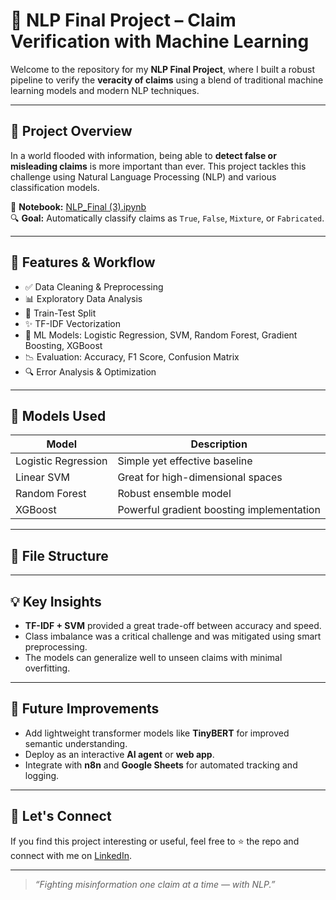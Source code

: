 # 🧠 NLP Final Project – Claim Verification with Machine Learning

Welcome to the repository for my **NLP Final Project**, where I built a robust pipeline to verify the **veracity of claims** using a blend of traditional machine learning models and modern NLP techniques.

---

## 🚀 Project Overview

In a world flooded with information, being able to **detect false or misleading claims** is more important than ever. This project tackles this challenge using Natural Language Processing (NLP) and various classification models.

📝 **Notebook:** [NLP_Final (3).ipynb](NLP_Final%20(3).ipynb)  
🔍 **Goal:** Automatically classify claims as `True`, `False`, `Mixture`, or `Fabricated`.

---

## 🔧 Features & Workflow

- ✅ Data Cleaning & Preprocessing
- 📊 Exploratory Data Analysis
- 🧪 Train-Test Split
- ✨ TF-IDF Vectorization
- 🧠 ML Models: Logistic Regression, SVM, Random Forest, Gradient Boosting, XGBoost
- 📉 Evaluation: Accuracy, F1 Score, Confusion Matrix
- 🔍 Error Analysis & Optimization

---

## 🧪 Models Used

| Model                 | Description                                |
|----------------------|--------------------------------------------|
| Logistic Regression  | Simple yet effective baseline              |
| Linear SVM           | Great for high-dimensional spaces          |
| Random Forest        | Robust ensemble model                      |
| XGBoost              | Powerful gradient boosting implementation  |

---

## 📁 File Structure


---

## 💡 Key Insights

- **TF-IDF + SVM** provided a great trade-off between accuracy and speed.
- Class imbalance was a critical challenge and was mitigated using smart preprocessing.
- The models can generalize well to unseen claims with minimal overfitting.

---

## 📌 Future Improvements

- Add lightweight transformer models like **TinyBERT** for improved semantic understanding.
- Deploy as an interactive **AI agent** or **web app**.
- Integrate with **n8n** and **Google Sheets** for automated tracking and logging.

---

## 🤝 Let's Connect

If you find this project interesting or useful, feel free to ⭐️ the repo and connect with me on [LinkedIn](www.linkedin.com/in/a-nishanth).

---

> *“Fighting misinformation one claim at a time — with NLP.”*
